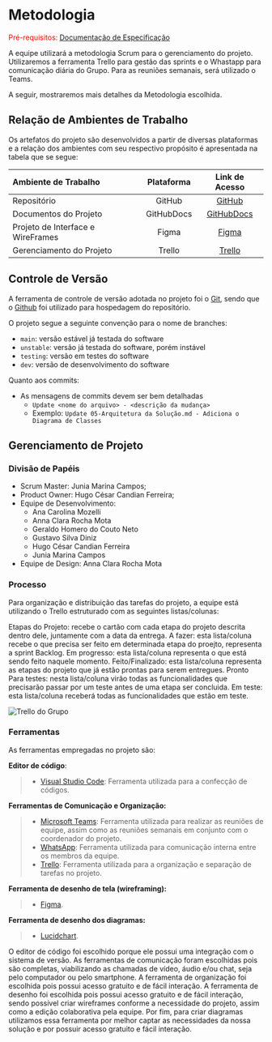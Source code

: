 
# Metodologia

<span style="color:red">Pré-requisitos: <a href="2-Especificação do Projeto.md"> Documentação de Especificação</a></span>

A equipe utilizará a metodologia Scrum para o gerenciamento do projeto. Utilizaremos a ferramenta Trello para gestão das sprints e o Whastapp para comunicação diária do Grupo. Para as reuniões semanais, será utilizado o Teams.

A seguir, mostraremos mais detalhes da Metodologia escolhida.

## Relação de Ambientes de Trabalho

Os artefatos do projeto são desenvolvidos a partir de diversas plataformas e a relação dos ambientes com seu respectivo propósito é apresentada na tabela que se segue:

Ambiente de Trabalho|Plataforma|Link de Acesso
|:------------------|:--------:|:------------:| 
|Repositório|GitHub|[GitHub](https://github.com/ICEI-PUC-Minas-PMV-ADS/pmv-ads-2024-1-e4-proj-dad-t3-mei) |
|Documentos do Projeto|GitHubDocs| [GitHubDocs](https://github.com/ICEI-PUC-Minas-PMV-ADS/pmv-ads-2024-1-e4-proj-dad-t3-mei/tree/main/docs) |
|Projeto de Interface e WireFrames| Figma| [Figma](https://www.figma.com/file/E7DISYso9rXR5G6Rvvb64q/Untitled?type=design&node-id=0-1&mode=design&t=6bEEdDHSAs1G2oVY-0 ) |
|Gerenciamento do Projeto|Trello| [Trello](https://trello.com/b/aP9pRNed/projeto-puc-eixo-4) |

## Controle de Versão

A ferramenta de controle de versão adotada no projeto foi o
[Git](https://git-scm.com/), sendo que o [Github](https://github.com)
foi utilizado para hospedagem do repositório.

O projeto segue a seguinte convenção para o nome de branches:

- `main`: versão estável já testada do software
- `unstable`: versão já testada do software, porém instável
- `testing`: versão em testes do software
- `dev`: versão de desenvolvimento do software

Quanto aos commits:

- As mensagens de commits devem ser bem detalhadas
  - `Update <nome do arquivo> - <descrição da mudança>`
  - Exemplo: `Update 05-Arquitetura da Solução.md - Adiciona o Diagrama de Classes`

## Gerenciamento de Projeto

### Divisão de Papéis

- Scrum Master: Junia Marina Campos;
- Product Owner: Hugo César Candian Ferreira;
- Equipe de Desenvolvimento:
  - Ana Carolina Mozelli
  - Anna Clara Rocha Mota
  - Geraldo Homero do Couto Neto
  - Gustavo Silva Diniz
  - Hugo César Candian Ferreira
  - Junia Marina Campos
- Equipe de Design: Anna Clara Rocha Mota

### Processo

Para organização e distribuição das tarefas do projeto, a equipe está utilizando o Trello estruturado com as seguintes listas/colunas:

Etapas do Projeto: recebe o cartão com cada etapa do projeto descrita dentro dele, juntamente com a data da entrega.
A fazer: esta lista/coluna recebe o que precisa ser feito em determinada etapa do proejto, representa a sprint Backlog.
Em progresso: esta lista/coluna representa o que está sendo feito naquele momento.
Feito/Finalizado: esta lista/coluna representa as etapas do projeto que já estão prontas para serem entregues.
Pronto Para testes: nesta lista/coluna virão todas as funcionalidades que precisarão passar por um teste antes de uma etapa ser concluida.
Em teste: esta lista/coluna receberá todas as funcionalidades que estão em teste.

![Trello do Grupo](https://github.com/ICEI-PUC-Minas-PMV-ADS/pmv-ads-2024-1-e4-proj-dad-t3-mei/assets/70844369/9244afd1-9494-4064-904d-299aeeda29b1)

### Ferramentas

As ferramentas empregadas no projeto são:

**Editor de código**:
> - [Visual Studio Code](https://visualstudiocode.com): Ferramenta utilizada para a confecção de códigos.

**Ferramentas de Comunicação e Organização:**

> - [Microsoft Teams](https://teams.microsoft.com/): Ferramenta utilizada para realizar as reuniões de equipe, assim como as reuniões semanais em conjunto com o coordenador do projeto.
> - [WhatsApp](https://whatsapp.com): Ferramenta utilizada para comunicação interna entre os membros da equipe.
> - [Trello](https://trello.com): Ferramenta utilizada para a organização e separação de tarefas no projeto.

**Ferramenta de desenho de tela (wireframing):**
> - [Figma](https://figma.com).

**Ferramenta de desenho dos diagramas:**
> - [Lucidchart](https://lucidchart.com/).


O editor de código foi escolhido porque ele possui uma integração com o sistema de versão. 
As ferramentas de comunicação foram escolhidas pois são completas, viabilizando as chamadas de vídeo, áudio e/ou chat, seja pelo computador ou pelo smartphone.
A ferramenta de organização foi escolhida pois possui acesso gratuito e de fácil interação.
A ferramenta de desenho foi escolhida pois possui acesso gratuito e de fácil interação, sendo possível criar wireframes conforme a necessidade do projeto, assim como a edição colaborativa pela equipe.
Por fim, para criar diagramas utilizamos essa ferramenta por melhor captar as necessidades da nossa solução e por possuir acesso gratuito e fácil interação.
